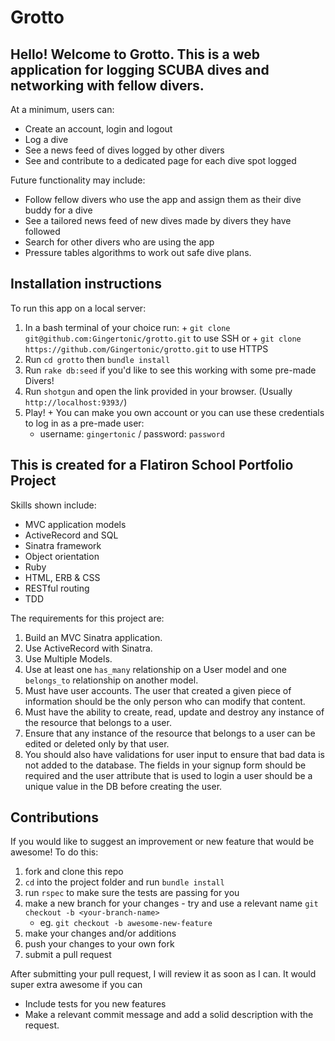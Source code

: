 # Grotto

## Hello! Welcome to Grotto. This is a web application for logging SCUBA dives and networking with fellow divers.

At a minimum, users can:
  + Create an account, login and logout
  + Log a dive
  + See a news feed of dives logged by other divers
  + See and contribute to a dedicated page for each dive spot logged

Future functionality may include:
  + Follow fellow divers who use the app and assign them as their dive buddy for a dive
  + See a tailored news feed of new dives made by divers they have followed
  + Search for other divers who are using the app
  + Pressure tables algorithms to work out safe dive plans.

## Installation instructions

To run this app on a local server:
  1. In a bash terminal of your choice run:
    + `git clone git@github.com:Gingertonic/grotto.git` to use SSH or
    + `git clone https://github.com/Gingertonic/grotto.git` to use HTTPS
  2. Run `cd grotto` then `bundle install`
  4. Run `rake db:seed` if you'd like to see this working with some pre-made Divers!
  5. Run `shotgun` and open the link provided in your browser. (Usually `http://localhost:9393/`)
  6. Play!
    + You can make you own account or you can use these credentials to log in as a pre-made user:
      + username: `gingertonic` / password: `password`


## This is created for a Flatiron School Portfolio Project

Skills shown include:
  + MVC application models
  + ActiveRecord and SQL
  + Sinatra framework
  + Object orientation
  + Ruby
  + HTML, ERB & CSS
  + RESTful routing
  + TDD

The requirements for this project are:
  1. Build an MVC Sinatra application.
  2. Use ActiveRecord with Sinatra.
  3. Use Multiple Models.
  4. Use at least one `has_many` relationship on a User model and one `belongs_to` relationship on another model.
  5. Must have user accounts. The user that created a given piece of information should be the only person who can modify that content.
  6. Must have the ability to create, read, update and destroy any instance of the resource that belongs to a user.
  7. Ensure that any instance of the resource that belongs to a user can be edited or deleted only by that user.
  8. You should also have validations for user input to ensure that bad data is not added to the database. The fields in your signup form should be required and the user attribute that is used to login a user should be a unique value in the DB before creating the user.

## Contributions

If you would like to suggest an improvement or new feature that would be awesome!
To do this:
  1. fork and clone this repo
  2. `cd` into the project folder and run `bundle install`
  3. run `rspec` to make sure the tests are passing for you
  4. make a new branch for your changes - try and use a relevant name `git checkout -b <your-branch-name>`
      + eg. `git checkout -b awesome-new-feature`
  5. make your changes and/or additions
  6. push your changes to your own fork
  7. submit a pull request

After submitting your pull request, I will review it as soon as I can.
It would super extra awesome if you can
  + Include tests for you new features
  + Make a relevant commit message and add a solid description with the request.
